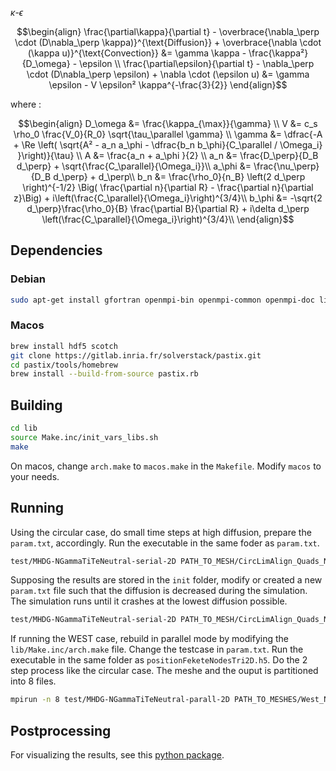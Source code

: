 $\kappa\text{-}\epsilon$

$$\begin{align}
    \frac{\partial\kappa}{\partial t} - \overbrace{\nabla_\perp \cdot (D\nabla_\perp \kappa)}^{\text{Diffusion}} + \overbrace{\nabla \cdot (\kappa u)}^{\text{Convection}}  &= \gamma \kappa - \frac{\kappa²}{D_\omega} - \epsilon \\
    \frac{\partial\epsilon}{\partial t} - \nabla_\perp \cdot (D\nabla_\perp \epsilon) + \nabla \cdot (\epsilon u) &= \gamma \epsilon - V \epsilon² \kappa^{-\frac{3}{2}}
\end{align}$$

where : 

$$\begin{align}
    D_\omega &= \frac{\kappa_{\max}}{\gamma} \\
    V &= c_s \rho_0 \frac{V_0}{R_0} \sqrt{\tau_\parallel \gamma} \\
    \gamma &= \dfrac{-A + \Re \left( \sqrt{A² - a_n a_\phi - \dfrac{b_n b_\phi}{C_\parallel / \Omega_i} }\right)}{\tau} \\
    A &= \frac{a_n + a_\phi }{2} \\
    a_n &= \frac{D_\perp}{D_B d_\perp}  + \sqrt{\frac{C_\parallel}{\Omega_i}}\\
    a_\phi &= \frac{\nu_\perp}{D_B d_\perp}  + d_\perp\\
    b_n &= \frac{\rho_0}{n_B} \left(2 d_\perp \right)^{-1/2} \Big( \frac{\partial n}{\partial R} -  \frac{\partial n}{\partial z}\Big)
    + i\left(\frac{C_\parallel}{\Omega_i}\right)^{3/4}\\
    b_\phi &= -\sqrt{2 d_\perp}\frac{\rho_0}{B} \frac{\partial B}{\partial R} + i\delta d_\perp \left(\frac{C_\parallel}{\Omega_i}\right)^{3/4}\\
\end{align}$$

## Dependencies
### Debian
```zsh
sudo apt-get install gfortran openmpi-bin openmpi-common openmpi-doc libopenmpi-dev libblas-dev liblapack-dev libxt-dev libhdf5-serial-dev
```
### Macos
```zsh
brew install hdf5 scotch
git clone https://gitlab.inria.fr/solverstack/pastix.git 
cd pastix/tools/homebrew
brew install --build-from-source pastix.rb
```
## Building
```zsh
cd lib
source Make.inc/init_vars_libs.sh
make
```
On macos, change `arch.make` to `macos.make` in the `Makefile`. Modify `macos` to your needs.
## Running
Using the circular case, do small time steps at high diffusion, prepare the `param.txt`, accordingly.
Run the executable in the same foder as `param.txt`.
```zsh
test/MHDG-NGammaTiTeNeutral-serial-2D PATH_TO_MESH/CircLimAlign_Quads_Nel588_P6
```
Supposing the results are stored in the `init` folder, modify or created a new `param.txt` file such that the diffusion is decreased during the simulation. The simulation runs until it crashes at the lowest diffusion possible.
```zsh
test/MHDG-NGammaTiTeNeutral-serial-2D PATH_TO_MESH/CircLimAlign_Quads_Nel588_P6 init/the_shortest_filename
```
If running the WEST case, rebuild in parallel mode by modifying the `lib/Make.inc/arch.make` file. Change the testcase in `param.txt`. Run the executable in the same folder as `positionFeketeNodesTri2D.h5`. Do the 2 step process like the circular case. The meshe and the ouput is partitioned into 8 files.
```zsh
mpirun -n 8 test/MHDG-NGammaTiTeNeutral-parall-2D PATH_TO_MESHES/West_NoHole_Nel13118_P
```
## Postprocessing
For visualizing the results, see this [python package](https://github.com/wave46/HDG_postprocess).


